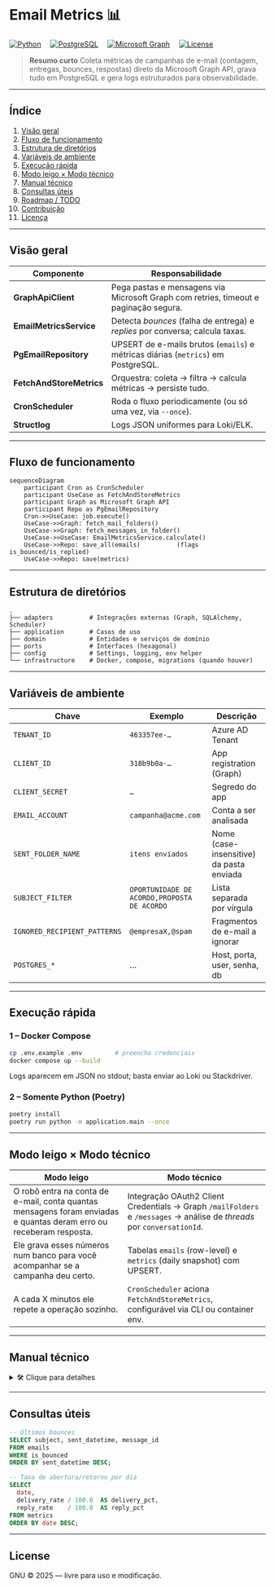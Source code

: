 # Email Metrics 📊

[![Python](https://img.shields.io/badge/python-3.13+-blue?logo=python)](https://www.python.org/)　
[![PostgreSQL](https://img.shields.io/badge/PostgreSQL-15+-blue?logo=postgresql)](https://www.postgresql.org/)　
[![Microsoft Graph](https://img.shields.io/badge/Microsoft%20Graph-API-blue?logo=microsoft)](https://learn.microsoft.com/graph/)　
[![License](https://img.shields.io/badge/license-MIT-green)](#license)

> **Resumo curto**
> Coleta métricas de campanhas de e-mail (contagem, entregas, bounces, respostas) direto da Microsoft Graph API, grava tudo em PostgreSQL e gera logs estruturados para observabilidade.

---

## Índice <!-- GitHub gera paginação/ancoras automaticamente -->

1. [Visão geral](#visão-geral)
2. [Fluxo de funcionamento](#fluxo-de-funcionamento)
3. [Estrutura de diretórios](#estrutura-de-diretórios)
4. [Variáveis de ambiente](#variáveis-de-ambiente)
5. [Execução rápida](#execução-rápida)
6. [Modo leigo × Modo técnico](#modo-leigo--x--modo-técnico)
7. [Manual técnico](#manual-técnico)
8. [Consultas úteis](#consultas-úteis)
9. [Roadmap / TODO](#roadmap--todo)
10. [Contribuição](#contribuição)
11. [Licença](#license)

---

## Visão geral

| **Componente**           | **Responsabilidade**                                                                 |
| ------------------------ | ------------------------------------------------------------------------------------ |
| **GraphApiClient**       | Pega pastas e mensagens via Microsoft Graph com retries, timeout e paginação segura. |
| **EmailMetricsService**  | Detecta *bounces* (falha de entrega) e *replies* por conversa; calcula taxas.        |
| **PgEmailRepository**    | UPSERT de e-mails brutos (`emails`) e métricas diárias (`metrics`) em PostgreSQL.    |
| **FetchAndStoreMetrics** | Orquestra: coleta → filtra → calcula métricas → persiste tudo.                       |
| **CronScheduler**        | Roda o fluxo periodicamente (ou só uma vez, via `--once`).                           |
| **Structlog**            | Logs JSON uniformes para Loki/ELK.                                                   |

---

## Fluxo de funcionamento

```mermaid
sequenceDiagram
    participant Cron as CronScheduler
    participant UseCase as FetchAndStoreMetrics
    participant Graph as Microsoft Graph API
    participant Repo as PgEmailRepository
    Cron->>UseCase: job.execute()
    UseCase->>Graph: fetch_mail_folders()
    UseCase->>Graph: fetch_messages_in_folder()
    UseCase->>UseCase: EmailMetricsService.calculate()
    UseCase->>Repo: save_all(emails)          (flags is_bounced/is_replied)
    UseCase->>Repo: save(metrics)
```

---

## Estrutura de diretórios

```
.
├── adapters          # Integrações externas (Graph, SQLAlchemy, Scheduler)
├── application       # Casos de uso
├── domain            # Entidades e serviços de domínio
├── ports             # Interfaces (hexagonal)
├── config            # Settings, logging, env helper
└── infrastructure    # Docker, compose, migrations (quando houver)
```

---

## Variáveis de ambiente

| Chave                        | Exemplo                                     | Descrição                                |
| ---------------------------- | ------------------------------------------- | ---------------------------------------- |
| `TENANT_ID`                  | `463357ee-…`                                | Azure AD Tenant                          |
| `CLIENT_ID`                  | `318b9b0a-…`                                | App registration (Graph)                 |
| `CLIENT_SECRET`              | `…`                                         | Segredo do app                           |
| `EMAIL_ACCOUNT`              | `campanha@acme.com`                         | Conta a ser analisada                    |
| `SENT_FOLDER_NAME`           | `itens enviados`                            | Nome (case-insensitive) da pasta enviada |
| `SUBJECT_FILTER`             | `OPORTUNIDADE DE ACORDO,PROPOSTA DE ACORDO` | Lista separada por vírgula               |
| `IGNORED_RECIPIENT_PATTERNS` | `@empresaX,@spam`                           | Fragmentos de e-mail a ignorar           |
| `POSTGRES_*`                 | …                                           | Host, porta, user, senha, db             |

---

## Execução rápida

### 1 – Docker Compose

```bash
cp .env.example .env         # preencha credenciais
docker compose up --build
```

Logs aparecem em JSON no stdout; basta enviar ao Loki ou Stackdriver.

### 2 – Somente Python (Poetry)

```bash
poetry install
poetry run python -m application.main --once
```

---

## Modo leigo × Modo técnico

| Modo leigo                                                                                                          | Modo técnico                                                                                                           |
| ------------------------------------------------------------------------------------------------------------------- | ---------------------------------------------------------------------------------------------------------------------- |
| O robô entra na conta de e-mail, conta quantas mensagens foram enviadas e quantas deram erro ou receberam resposta. | Integração OAuth2 Client Credentials → Graph `/mailFolders` e `/messages` → análise de *threads* por `conversationId`. |
| Ele grava esses números num banco para você acompanhar se a campanha deu certo.                                     | Tabelas `emails` (row-level) e `metrics` (daily snapshot) com UPSERT.                                                  |
| A cada X minutos ele repete a operação sozinho.                                                                     | `CronScheduler` aciona `FetchAndStoreMetrics`, configurável via CLI ou container env.                                  |

---

## Manual técnico

<details>
<summary>🛠️ Clique para detalhes</summary>

### Regras de domínio

* **Bounce** = qualquer mensagem na conversa cujo `subject` combine `undeliverable|falha de entrega|delivery has failed` **ou** remetente contenha `postmaster|mailer-daemon`.
* **Reply** = mensagem na conversa cujo `from.address` ≠ `EMAIL_ACCOUNT`, desde que não seja *bounced*.

### Persistência

```sql
CREATE TABLE emails (
    id              uuid        PRIMARY KEY,
    message_id      text,
    subject         text,
    sent_datetime   timestamptz,
    is_read         boolean,
    conversation_id text,
    has_attachments boolean,
    is_bounced      boolean NOT NULL DEFAULT false,
    is_replied      boolean NOT NULL DEFAULT false
);

CREATE TABLE metrics (
    date            date PRIMARY KEY,
    total_sent      int  NOT NULL,
    total_delivered int  NOT NULL,
    total_bounced   int  NOT NULL,
    total_replied   int  NOT NULL,
    total_no_reply  int  NOT NULL,
    delivery_rate   int  NOT NULL,   -- ×10 000
    reply_rate      int  NOT NULL
);
```

### Logs

```
{
  "timestamp":"2025-07-03T21:35:50Z",
  "service":"email_metrics",
  "event":"metrics.calc.success",
  "total_sent":3097,
  "total_bounced":12,
  ...
}
```

### Endpoints (futuros)

* `/metrics` – export Prometheus
* `/emails/bounced` – REST/GraphQL listagem

</details>

---

## Consultas úteis

```sql
-- Últimos bounces
SELECT subject, sent_datetime, message_id
FROM emails
WHERE is_bounced
ORDER BY sent_datetime DESC;

-- Taxa de abertura/retorno por dia
SELECT
  date,
  delivery_rate / 100.0  AS delivery_pct,
  reply_rate    / 100.0  AS reply_pct
FROM metrics
ORDER BY date DESC;
```
---

## License

GNU © 2025 — livre para uso e modificação.
